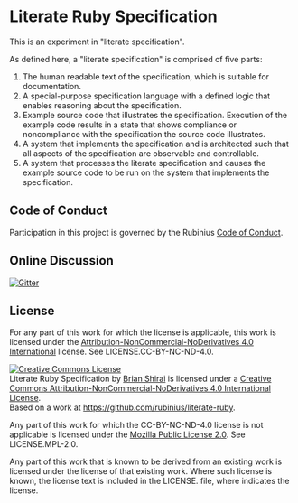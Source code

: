 # Literate Ruby Specification

This is an experiment in "literate specification".

As defined here, a "literate specification" is comprised of five parts:

1. The human readable text of the specification, which is suitable for documentation.
1. A special-purpose specification language with a defined logic that enables reasoning about the specification.
1. Example source code that illustrates the specification. Execution of the example code results in a state that shows compliance or noncompliance with the specification the source code illustrates.
1. A system that implements the specification and is architected such that all aspects of the specification are observable and controllable.
1. A system that processes the literate specification and causes the example source code to be run on the system that implements the specification.

## Code of Conduct

Participation in this project is governed by the Rubinius [Code of Conduct](http://rubinius.com/code-of-conduct/).


## Online Discussion

[![Gitter](https://badges.gitter.im/Join%20Chat.svg)](https://gitter.im/rubinius/literate-ruby?utm_source=badge&utm_medium=badge&utm_campaign=pr-badge)


## License

For any part of this work for which the license is applicable, this work is licensed under the [Attribution-NonCommercial-NoDerivatives 4.0 International](http://creativecommons.org/licenses/by-nc-nd/4.0/) license. See LICENSE.CC-BY-NC-ND-4.0.

<a rel="license" href="http://creativecommons.org/licenses/by-nc-nd/4.0/"><img
alt="Creative Commons License" style="border-width:0"
src="https://i.creativecommons.org/l/by-nc-nd/4.0/88x31.png" /></a><br /><span
xmlns:dct="http://purl.org/dc/terms/" property="dct:title">Literate Ruby
Specification</span> by <a xmlns:cc="http://creativecommons.org/ns#"
href="http://literate-ruby.com" property="cc:attributionName"
rel="cc:attributionURL">Brian Shirai</a> is licensed under a <a rel="license"
href="http://creativecommons.org/licenses/by-nc-nd/4.0/">Creative Commons
Attribution-NonCommercial-NoDerivatives 4.0 International License</a>.<br
/>Based on a work at <a xmlns:dct="http://purl.org/dc/terms/"
href="https://github.com/rubinius/literate-ruby"
rel="dct:source">https://github.com/rubinius/literate-ruby</a>.

Any part of this work for which the CC-BY-NC-ND-4.0 license is not applicable
is licensed under the [Mozilla Public License 2.0](). See LICENSE.MPL-2.0.

Any part of this work that is known to be derived from an existing work is licensed under the license of that existing work. Where such license is known, the license text is included in the LICENSE.<ext> file, where <ext> indicates the license.

